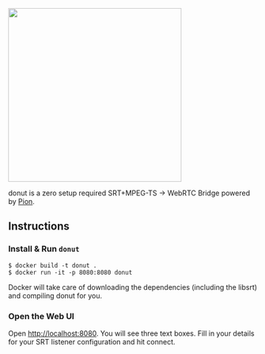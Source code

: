 
<img src="https://user-images.githubusercontent.com/244265/200068510-7c24d5c7-6ba0-44ee-8e60-0f157f990b90.png" width="350" />

donut is a zero setup required SRT+MPEG-TS -> WebRTC Bridge powered by [Pion](http://pion.ly/).

## Instructions

### Install & Run `donut`

```
$ docker build -t donut .
$ docker run -it -p 8080:8080 donut
```

Docker will take care of downloading the dependencies (including the libsrt) and compiling donut for you.

### Open the Web UI
Open [http://localhost:8080](http://localhost:8080). You will see three text boxes. Fill in your details for your SRT listener configuration and hit connect.
